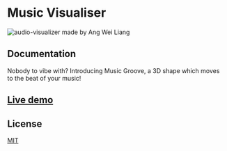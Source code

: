 # Music Visualiser

![audio-visualizer made by Ang Wei Liang](https://i.ibb.co/wMhVzs7/Screenshot-2024-06-09-031422.png)

## Documentation

Nobody to vibe with? Introducing Music Groove, a 3D shape which moves to the beat of your music!


## [Live demo](https://santosharron.github.io/audio-visualizer-three-js/)

## License

[MIT](https://choosealicense.com/licenses/mit/)